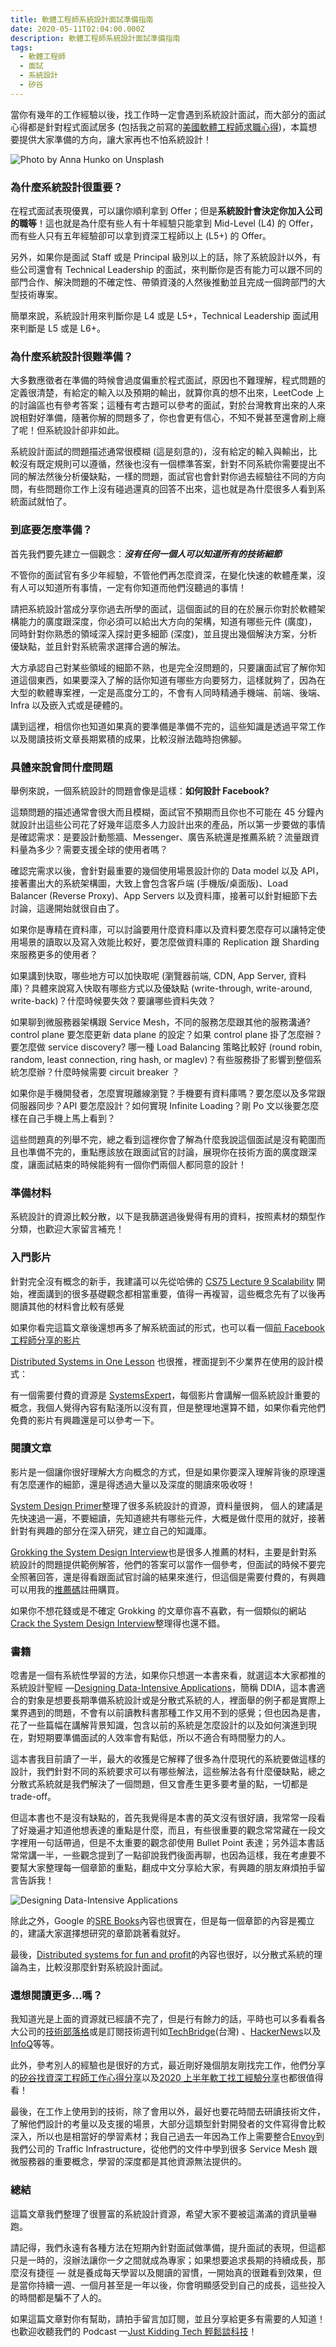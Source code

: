 ```yaml
---
title: 軟體工程師系統設計面試準備指南
date: 2020-05-11T02:04:00.000Z
description: 軟體工程師系統設計面試準備指南
tags:
  - 軟體工程師
  - 面試
  - 系統設計
  - 矽谷
---
```

當你有幾年的工作經驗以後，找工作時一定會遇到系統設計面試，而大部分的面試心得都是針對程式面試居多 (包括我之前寫的[美國軟體工程師求職心得](https://medium.com/jktech/2016-17-%E7%BE%8E%E5%9C%8B%E8%BB%9F%E9%AB%94%E5%B7%A5%E7%A8%8B%E5%B8%AB%E6%B1%82%E8%81%B7%E5%BF%83%E5%BE%97-a5c00427fa73))，本篇想要提供大家準備的方向，讓大家再也不怕系統設計！

![Photo by Anna Hunko on Unsplash](../img/library.jpg)

### 為什麼系統設計很重要？

在程式面試表現優異，可以讓你順利拿到 Offer；但是**系統設計會決定你加入公司的職等**！這也就是為什麼有些人有十年經驗只能拿到 Mid-Level (L4) 的 Offer，而有些人只有五年經驗卻可以拿到資深工程師以上 (L5+) 的 Offer。

另外，如果你是面試 Staff 或是 Principal 級別以上的話，除了系統設計以外，有些公司還會有 Technical Leadership 的面試，來判斷你是否有能力可以跟不同的部門合作、解決問題的不確定性、帶領資淺的人然後推動並且完成一個跨部門的大型技術專案。

簡單來說，系統設計用來判斷你是 L4 或是 L5+，Technical Leadership 面試用來判斷是 L5 或是 L6+。

### 為什麼系統設計很難準備？

大多數應徵者在準備的時候會過度偏重於程式面試，原因也不難理解，程式問題的定義很清楚，有給定的輸入以及預期的輸出，就算你真的想不出來，LeetCode 上的討論區也有參考答案；這種有考古題可以參考的面試，對於台灣教育出來的人來說相對好準備，隨著你解的問題多了，你也會更有信心，不知不覺甚至還會刷上癮了呢！但系統設計卻非如此。

系統設計面試的問題描述通常很模糊 (這是刻意的)，沒有給定的輸入與輸出，比較沒有既定規則可以遵循，然後也沒有一個標準答案，針對不同系統你需要提出不同的解法然後分析優缺點，一樣的問題，面試官也會針對你過去經驗往不同的方向問，有些問題你工作上沒有碰過還真的回答不出來，這也就是為什麼很多人看到系統面試就怕了。

### 到底要怎麼準備？

首先我們要先建立一個觀念：***沒有任何一個人可以知道所有的技術細節***

不管你的面試官有多少年經驗，不管他們再怎麼資深，在變化快速的軟體產業，沒有人可以知道所有事情，一定有你知道而他們沒聽過的事情！

請把系統設計當成分享你過去所學的面試，這個面試的目的在於展示你對於軟體架構能力的廣度跟深度，你必須可以給出大方向的架構，知道有哪些元件 (廣度)，同時針對你熟悉的領域深入探討更多細節 (深度)，並且提出幾個解決方案，分析優缺點，並且針對系統需求選擇合適的解法。

大方承認自己對某些領域的細節不熟，也是完全沒問題的，只要讓面試官了解你知道這個東西，如果要深入了解的話你知道有哪些方向要努力，這樣就夠了，因為在大型的軟體專案裡，一定是高度分工的，不會有人同時精通手機端、前端、後端、Infra 以及嵌入式或是硬體的。

講到這裡，相信你也知道如果真的要準備是準備不完的，這些知識是透過平常工作以及閱讀技術文章長期累積的成果，比較沒辦法臨時抱佛腳。

### 具體來說會問什麼問題

舉例來說，一個系統設計的問題會像是這樣：**如何設計 Facebook?**

這類問題的描述通常會很大而且模糊，面試官不預期而且你也不可能在 45 分鐘內就設計出這些公司花了好幾年這麼多人力設計出來的產品，所以第一步要做的事情是確認需求：是要設計動態牆、Messenger、廣告系統還是推薦系統？流量跟資料量為多少？需要支援全球的使用者嗎？

確認完需求以後，會針對最重要的幾個使用場景設計你的 Data model 以及 API，接著畫出大的系統架構圖，大致上會包含客戶端 (手機版/桌面版)、Load Balancer (Reverse Proxy)、App Servers 以及資料庫，接著可以針對細節下去討論，這邊開始就很自由了。

如果你是專精在資料庫，可以討論要用什麼資料庫以及資料要怎麼存可以讓特定使用場景的讀取以及寫入效能比較好，要怎麼做資料庫的 Replication 跟 Sharding 來服務更多的使用者？

如果講到快取，哪些地方可以加快取呢 (瀏覽器前端, CDN, App Server, 資料庫)？具體來說寫入快取有哪些方式以及優缺點 (write-through, write-around, write-back)？什麼時候要失效？要讓哪些資料失效？

如果聊到微服務器架構跟 Service Mesh，不同的服務怎麼跟其他的服務溝通? control plane 要怎麼更新 data plane 的設定？如果 control plane 掛了怎麼辦？要怎麼做 service discovery? 哪一種 Load Balancing 策略比較好 (round robin, random, least connection, ring hash, or maglev)？有些服務掛了影響到整個系統怎麼辦？什麼時候需要 circuit breaker ？

如果你是手機開發者，怎麼實現離線瀏覽？手機要有資料庫嗎？要怎麼以及多常跟伺服器同步？API 要怎麼設計？如何實現 Infinite Loading？剛 Po 文以後要怎麼樣在自己手機上馬上看到？

這些問題真的列舉不完，總之看到這裡你會了解為什麼我說這個面試是沒有範圍而且也準備不完的，重點應該放在跟面試官的討論，展現你在技術方面的廣度跟深度，讓面試結束的時候能夠有一個你們兩個人都同意的設計！


### 準備材料

系統設計的資源比較分散，以下是我篩選過後覺得有用的資料，按照素材的類型作分類，也歡迎大家留言補充！

### 入門影片

針對完全沒有概念的新手，我建議可以先從哈佛的 [CS75 Lecture 9 Scalability](https://www.youtube.com/watch?v=-W9F__D3oY4) 開始，裡面講到的很多基礎觀念都相當重要，值得一再複習，這些概念先有了以後再閱讀其他的材料會比較有感覺

如果你看完這篇文章後還想再多了解系統面試的形式，也可以看一個[前 Facebook 工程師分享的影片](https://www.youtube.com/watch?v=ZgdS0EUmn70)

[Distributed Systems in One Lesson](https://www.youtube.com/watch?v=Y6Ev8GIlbxc) 也很推，裡面提到不少業界在使用的設計模式：

有一個需要付費的資源是 [SystemsExpert](https://www.algoexpert.io/systems/product)，每個影片會講解一個系統設計重要的概念，我個人覺得內容有點淺所以沒有買，但是整理地還算不錯，如果你看完他們免費的影片有興趣還是可以參考一下。

### 閱讀文章

影片是一個讓你很好理解大方向概念的方式，但是如果你要深入理解背後的原理還有怎麼運作的細節，還是得透過大量以及深度的閱讀來吸收呀！

[System Design Primer](https://github.com/donnemartin/system-design-primer)整理了很多系統設計的資源，資料量很夠， 個人的建議是先快速過一遍，不要細讀，先知道總共有哪些元件，大概是做什麼用的就好，接著針對有興趣的部分在深入研究，建立自己的知識庫。

[Grokking the System Design Interview](https://www.educative.io/courses/grokking-the-system-design-interview)也是很多人推薦的材料，主要是針對系統設計的問題提供範例解答，他們的答案可以當作一個參考，但面試的時候不要完全照著回答，還是得看跟面試官討論的結果來進行，但這個是需要付費的，有興趣可以用我的[推薦碼](https://educative.io/signup?referralCode=punk86862011-gkZkrL7Zwvl)註冊購買。

如果你不想花錢或是不確定 Grokking 的文章你喜不喜歡，有一個類似的網站[Crack the System Design Interview](https://tianpan.co/notes/2016-02-13-crack-the-system-design-interview)整理得也還不錯。

### 書籍

唸書是一個有系統性學習的方法，如果你只想選一本書來看，就選這本大家都推的系統設計聖經 —[Designing Data-Intensive Applications](https://dataintensive.net/)，簡稱 DDIA，這本書適合的對象是想要長期準備系統設計或是分散式系統的人，裡面舉的例子都是實際上業界遇到的問題，不會有以前讀教科書那種工作又用不到的感覺；但也因為是書，花了一些篇幅在講解背景知識，包含以前的系統是怎麼設計的以及如何演進到現在，對短期要準備面試的人效率會有點低，所以不適合有時間壓力的人。

這本書我目前讀了一半，最大的收獲是它解釋了很多為什麼現代的系統要做這樣的設計，我們針對不同的系統要求可以有哪些解法，這些解法各有什麼優缺點，總之分散式系統就是我們解決了一個問題，但又會產生更多要考量的點，一切都是 trade-off。

但這本書也不是沒有缺點的，首先我覺得是本書的英文沒有很好讀，我常常一段看了好幾遍才知道他想表達的重點是什麼，而且，有些很重要的觀念常常藏在一段文字裡用一句話帶過，但是不太重要的觀念卻使用 Bullet Point 表達；另外這本書話常常講一半，一些觀念提到了一點卻說我們後面再聊，也因為這樣，我在考慮要不要幫大家整理每一個章節的重點，翻成中文分享給大家，有興趣的朋友麻煩拍手留言告訴我！

![Designing Data-Intensive Applications](../img/ddia.png)

除此之外，Google 的[SRE Books](https://landing.google.com/sre/books/)內容也很實在，但是每一個章節的內容是獨立的，建議大家選擇想研究的章節跳著看就好。

最後，[Distributed systems for fun and profit](http://book.mixu.net/distsys/index.html)的內容也很好，以分散式系統的理論為主，比較沒那麼針對系統設計面試。

### 還想閱讀更多…嗎？

我知道光是上面的資源就已經讀不完了，但是行有餘力的話，平時也可以多看看各大公司的[技術部落格](https://github.com/donnemartin/system-design-primer#company-engineering-blogs)或是訂閱技術週刊如[TechBridge](http://weekly.techbridge.cc/)(台灣) 、[HackerNews](https://www.hackernewsletter.com/)以及[InfoQ](https://www.infoq.com/)等等。

此外，參考別人的經驗也是很好的方式，最近剛好幾個朋友剛找完工作，他們分享的[矽谷找資深工程師工作心得分享](https://www.jyt0532.com/2020/03/07/interview-tips/)以及[2020 上半年軟工找工經驗分享](https://medium.com/@yenhanchen/2020-%E4%B8%8A%E5%8D%8A%E5%B9%B4%E8%BB%9F%E5%B7%A5%E6%89%BE%E5%B7%A5%E5%88%86%E4%BA%AB-f8e2469aa556)也都很值得看！

最後，在工作上使用到的技術，除了會用以外，最好也要花時間去研讀技術文件，了解他們設計的考量以及支援的場景，大部分這類型針對開發者的文件寫得會比較深入，所以也是相當好的學習素材；我自己過去一年因為工作上需要整合[Envoy](https://www.envoyproxy.io/docs/envoy/latest/)到我們公司的 Traffic Infrastructure，從他們的文件中學到很多 Service Mesh 跟微服務器的重要概念，學習的深度都是其他資源無法提供的。

### 總結

這篇文章我們整理了很豐富的系統設計資源，希望大家不要被這滿滿的資訊量嚇跑。

請記得，我們永遠有各種方法在短期內針對面試做準備，提升面試的表現，但這都只是一時的，沒辦法讓你一夕之間就成為專家；如果想要追求長期的持續成長，那麼沒有捷徑 — 就是養成每天學習以及閱讀的習慣，一開始真的很難看到效果，但是當你持續一週、一個月甚至是一年以後，你會明顯感受到自己的成長，這些投入的時間都是騙不了人的。

如果這篇文章對你有幫助，請拍手留言加訂閱，並且分享給更多有需要的人知道！也歡迎收聽我們的 Podcast —[Just Kidding Tech 輕鬆談科技](https://anchor.fm/jktech)！